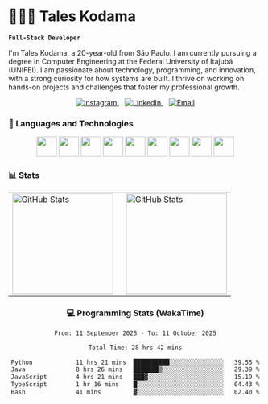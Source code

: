 # 👩🏻‍💻 Tales Kodama

**`Full-Stack Developer`**

I'm Tales Kodama, a 20-year-old from São Paulo. I am currently pursuing a degree in Computer Engineering at the Federal University of Itajubá (UNIFEI). I am passionate about technology, programming, and innovation, with a strong curiosity for how systems are built. I thrive on working on hands-on projects and challenges that foster my professional growth.

<p align="center">
  <a href="https://www.instagram.com/taleskodama">
    <img src="https://img.shields.io/badge/Instagram-%23E4405F.svg?&style=for-the-badge&logo=instagram&logoColor=white" alt="Instagram">
  </a>
  &nbsp;&nbsp;
  <a href="https://www.linkedin.com/in//taleskodama">
    <img src="https://img.shields.io/badge/-LinkedIn-%230077B5?style=for-the-badge&logo=linkedin&logoColor=white" alt="LinkedIn">
  </a>
  &nbsp;&nbsp;
  <a href="mailto:taleskodama@gmail.com">
    <img src="https://img.shields.io/badge/Email-%23D14836.svg?&style=for-the-badge&logo=gmail&logoColor=white" alt="Email">
  </a>
</p>





### 🤖 Languages and Technologies

<p align="center">
  <img src="https://cdn.jsdelivr.net/gh/devicons/devicon/icons/java/java-original.svg" width="40" height="40"/>
  <img src="https://cdn.jsdelivr.net/gh/devicons/devicon/icons/react/react-original.svg" width="40" height="40"/>
  <img src="https://cdn.jsdelivr.net/gh/devicons/devicon/icons/javascript/javascript-original.svg" width="40" height="40"/>
  <img src="https://cdn.jsdelivr.net/gh/devicons/devicon/icons/typescript/typescript-original.svg" width="40" height="40"/>
  <img src="https://cdn.jsdelivr.net/gh/devicons/devicon/icons/python/python-original.svg" width="40" height="40"/>
  <img src="https://cdn.jsdelivr.net/gh/devicons/devicon/icons/html5/html5-original.svg" width="40" height="40"/>
  <img src="https://cdn.jsdelivr.net/gh/devicons/devicon/icons/css3/css3-original.svg" width="40" height="40"/>
  <img src="https://cdn.jsdelivr.net/gh/devicons/devicon/icons/sass/sass-original.svg" width="40" height="40"/>
  <img src="https://cdn.jsdelivr.net/gh/devicons/devicon/icons/git/git-original.svg" width="40" height="40"/>
</p>


### 📊 Stats
<table align="center">
  <tr>
    <td>
      <img 
    alt="GitHub Stats" 
    height="200" 
    style="padding-right: 10px;" 
    src="https://github-readme-stats.vercel.app/api?username=taleskodama&show_icons=true&theme=tokyonight&include_all_commits=true&locale=pt-br" 
  />
    </td>
    <td>
     <img 
      alt="GitHub Stats" 
      height="200" 
      src="https://github-readme-stats.vercel.app/api/top-langs/?username=taleskodama&theme=tokyonight&layout=compact&custom_title=Tecnologias&langs_count=9" 
  />
    </td>
  </tr>
</table>
<div align="center">

### 💻 Programming Stats (WakaTime)
<!--START_SECTION:waka-->

```txt
From: 11 September 2025 - To: 11 October 2025

Total Time: 28 hrs 42 mins

Python            11 hrs 21 mins  ██████████░░░░░░░░░░░░░░░   39.55 %
Java              8 hrs 26 mins   ███████▒░░░░░░░░░░░░░░░░░   29.39 %
JavaScript        4 hrs 21 mins   ███▓░░░░░░░░░░░░░░░░░░░░░   15.19 %
TypeScript        1 hr 16 mins    █░░░░░░░░░░░░░░░░░░░░░░░░   04.43 %
Bash              41 mins         ▓░░░░░░░░░░░░░░░░░░░░░░░░   02.40 %
```

<!--END_SECTION:waka-->
</div>

